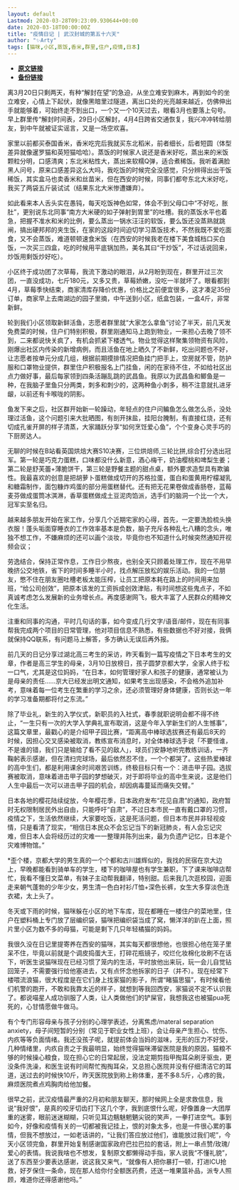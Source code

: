 ```yaml
---
layout: default
Lastmod: 2020-03-28T09:23:09.930644+00:00
date: 2020-03-18T00:00:00Z
title: "疫情日记 | 武汉封城的第五十六天"
author: "✨Arty"
tags: [猫咪,小区,蒸饭,香米,群里,住户,疫情,日本]
---
```


* [**原文链接**](https://mp.weixin.qq.com/s/Hd7dDX7V5fHwb9Ez7JiL9Q)
* [**备份链接**](http://archive.ph/TNVEd)


离3月20日只剩两天，有种“解封在望”的急迫，从坐立难安到麻木，再到如今的坐立难安，心情上下起伏，就像黑暗里过隧道，离出口处的光亮越来越近，仿佛伸出手就能够着，可始终走不到出口，一个又一个10天过去，眼看3月也要落上句号。早上群里传“解封时间表，29日小区解封，4月4日跨省交通恢复，我兴冲冲转给朋友，到中午就被证实谣言，又是一场空欢喜。

家里以前都买泰国香米，香米吃完后我就买东北稻米，前者细长，后者短圆（体型差异就像暹罗猫和英短猫哈哈）。蒸饭的时候家人说还是香米好吃，蒸出来的米饭颗粒分明，口感清爽；东北米粘性大，蒸出来软糯Q弹，适合煮稀饭。我听着满脸黑人问号，原来口感差异这么大吗，我吃饭的时候完全没感觉，只分辨得出出干饭稀饭，其实盒马也卖香米和丝苗米，但在西安的时候，同事们都夸东北大米好吃，我买了两袋五斤装试试（结果东北大米惨遭嫌弃）。

如此看来本人舌头实在愚钝，每天吃饭神色如常，体会不到父母口中“不好吃，胀肚”，更别说东北同事“南方大米硬的如子弹射到胃里”的吐槽。我的蒸饭水平也着急，把握不准水和米的比例，要么蒸出一锅水汪汪的软饭，要么饭还没蒸熟就跳闸，搞出硬邦邦的夹生饭，在家的这段时间迫切学习蒸饭技术，不然我既不爱吃面食，又不会蒸饭，难道顿顿速食米饭（在西安的时候我老在楼下美食城档口买白饭，一次买三四盒，吃的时候用平底锅加热，美名其曰“干炒饭”，不过话说回来，炒饭用剩饭炒好吃）。

小区终于成功团了次草莓，我流下激动的眼泪，从2月盼到现在，群里开过三次团，一直没成功，七斤180元，又多又贵，草莓娇嫩，没吃一半就坏了。眼看都到4月，草莓季快结束，商家清库存降价优惠，价格比之前便宜很多，这才凑足35份订单，商家早上去南湖边的园子里摘，中午送到小区，纸盒包装，一盒4斤，非常新鲜。

轮到我们小区领取新鲜活鱼，志愿者群里就“大家怎么拿鱼”讨论了半天，前几天发免费菜的时候，住户们特别积极，群里刚通知马上跑到物业，一来担心去晚了领不到，二来都说快关疯了，有机会抓紧下楼透气。物业觉得这样聚集领物资有风险，刚爆出社区内传染的新增病例，而且活鱼在地上晒久了不新鲜，吃出问题也不好，让志愿者按单元分成几组，根据前期摸排情况把鱼挂门把手上，空房就不管，防护服和口罩物业提供，群里住户积极报名上门挂鱼，闲的在家待不住，不如给社区出点力做好事，最后每家领到四条活蹦乱跳的武昌鱼。我原以为武昌鱼和鲫鱼是一种，在我脑子里鱼只分两类，刺多和刺少的，这两种鱼小刺多，稍不注意就扎进牙龈，以前还有卡喉咙的阴影。

鱼发下来之后，社区群开始新一轮躁动，年轻点的住户问鳊鱼怎么做怎么杀，没处理过活鱼，这个问题引来大批晒图，有剖开抹盐，挂阳台腌制，有直接红烧，还有切成孔雀开屏的样子清蒸，大家踊跃分享“如何烹饪爱心鱼”，个个变身心灵手巧的下厨房达人。

无聊的时候在B站看英国烘焙大赛S10决赛，三位烘焙师,三轮比拼,综合打分选出冠军。第一轮是巧克力蛋糕，口味都没什么新意，酒心梅干，奶油樱桃和啤梨生姜；第二轮是舒芙蕾+薄脆饼干，第三轮是野餐主题的甜点桌，额外要求造型具有欺骗性。我最喜欢的创意是把胡萝卜蛋糕做成切开的苏格拉蛋，蛋白和蛋黄用柠檬凝乳和糖霜制作，面包糠炸鸡蛋的部分用蛋糕替代。还有把无花果卷做成香肠卷，蓝莓麦芬做成蛋筒冰淇淋，香草蛋糕做成土豆泥肉馅派，选手们的脑洞一个比一个大，冠军实至名归。

越来越多朋友开始在家工作，分享几个近期宅家的心得，首先，一定要洗脸梳头换衣服！蓬头垢面穿睡衣的工作效率基本是负数，脑子充斥各种乱七八糟的念头，唯独不想工作，不嫌麻烦的还可以画个淡妆，毕竟你也不知道什么时候突然通知开视频会议；

劳逸结合，保持正常作息，工作日少熬夜，也别全天只顾着处理工作，现在不用早晚挤公交地铁，省下的时间多睡半小时，找点解压放松的娱乐活动。我的一位朋友，憋不住在朋友圈吐槽老板太能压榨，让员工把原本耗在路上的时间用来加班，“给公司创效”，把原本该发的工资拆成创效津贴，有时间想这些鬼点子，不如真诚考虑怎么发展新的业务增长点。再度感谢网飞，极大丰富了人民群众的精神文化生活。

注重和同事的沟通，平时几句话的事，如今变成几行文字/语音/邮件，现在有同事帮我完成两个项目的日常管理，他对项目信息不熟悉，有些数据也不好对接，我俩就保持QQ联系，有问题马上解答，多方确认无误后再外报。

前几天的日记分享过湖北高三考生的采访，昨天看到一篇写疫情之下日本考生的文章，作者是高三学生的母亲，3月10日放榜日，孩子圆梦京都大学，全家人终于松一口气，尤其是这位妈妈，“在日本，如何管理好家人和孩子的健康，通常被认为是母亲的责任……京大已经发出明文通知，如果考生出现感染，不会格外追加补考，意味着每一位考生在繁重的学习之余，还必须管理好身体健康，否则长达一年的学习准备期都将付之东流。”

除了毕业礼，新生的入学仪式，新职员的入社式，春季就职说明会都不得不终止，“一生只有一次的大学入学典礼宣布取消，这是今年入学新生们的人生憾事”，这篇文章里，最戳心的是介绍甲子园比赛，“距离高中棒球选拔赛还有最后8天的时候，因担心交叉感染被取消，教练宣布消息时，对全体棒球选手说「不要怪谁，不是谁的错，我们只是输给了看不见的敌人」，球员们安静地听完教练训话，一齐鞠躬表示感谢，但在清扫完球场，最后依然忍不住，一个个都哭了。这些热爱棒球的高中生们，都是利用课余时间艰苦训练，终极目标只有一个：进击甲子园。选拔赛被取消，意味着进击甲子园的梦想破灭，对于即将毕业的高中生来说，这是他们人生中最后一次可以进击甲子园的机会，却因病毒蔓延而痛失交臂。”

日本各地的樱花陆续绽放，今年樱花季，日本政府发布“花见自肃”的通知，政府暂时无权限制居民外出自由，只能呼吁“自肃”，不过日本市民一直有戴口罩的习惯，疫情之下，生活依然继续，大家要吃饭，这是死活问题，但日本市民并非轻视疫情，只是看清了现实，“相信日本民众不会忘记当下的新冠肺炎，有人会忘记灾难，但日本人会将经历过的灾难一一整理并陈列出来，最为负遗产记忆，日本是个灾难博物馆。”

\*歪个楼，京都大学的男生真的一个个都和古川雄辉似的，我找的民宿在京大边上，早晚都能看到骑单车的学生，楼下的咖啡屋也有学生兼职，下了课来咖啡店帮忙，我看不懂日文菜单，有妹子主动帮我翻译，特别甜。后来我几次逛校园，迎面走来朝气蓬勃的少年少女，男生清一色白衬衫/T恤+深色长裤，女生大多穿淡色连衣裙，太上头了。

冬天或下雨的时候，猫咪躲在小区的地下车库，现在都睡在一楼住户的菜地里，住户在塑料桶上专门放了层编织袋，猫咪把编织袋当成了窝，懒洋洋的趴在上面，照片里小区为数不多的母猫，可能是剩下几只年轻橘猫的妈妈。

我很久没在日记里提寄养在西安的猫咪，其实每天都很想他，也很担心他在笼子里呆不住，毕竟以前就是个调皮捣蛋大王，打碎花瓶镜子，咬烂化妆棉化妆刷不在话下，听医生说猫咪现在已经习惯了笼内的生活，平时放他出来玩，玩一会儿自觉钻回笼子，不需要强行给他塞进去，又有点怀念他拆家的日子（并不）。现在经常下楼喂流浪猫，很大程度是在它们身上找家猫的影子，所谓“睹猫思猫”，有时候看他们机警的跑开，不敢和我靠太近的样子，就想到等我回西安，家猫说不定不认识我了。都说喵星人成功驯服了人类，让人类做他们的铲屎官，我想我这也被猫pua死死的，心甘情愿做牛做马。

有个专门形容母亲与孩子分别的心理学表述，分离焦虑/materal separation anxiety，母子间短暂的分别（常见于职业女性上班），会让母亲产生担心、忧伤、内疚等等负面情绪。我还没孩子呢，就提前体会当妈的滋味，无形的压力不好受，几种情绪里，内疚自责之于我最明显，始终觉得猫咪滞留医院是我的原因，猫粮不够的时候操心粮食，现在担心它的日常起居，没法定期剪指甲掏耳朵刷牙驱虫，更没条件洗澡，和医生说有时间帮忙掏掏耳朵，又总担心医院并没有仔细清洁它的耳道，送过去的时候快10斤，昨天医院放到称上称体重，差不多8.5斤，心疼的我，麻烦医院煮点鸡胸肉给他加餐。

很早之前，武汉疫情最严重的2月初和朋友聊天，那时候网上全是求救信息，我说“我好恨”，是真的咬牙切齿打下这几个字，我到底恨什么呢，好像置身一大团厚重的迷雾，眼前迷迷糊糊，只听见耳边魑魅魍魉尖锐的笑声，一拳打进空气。事到如今，好像和疫情有关的一切都被我记挂上，恨的对象太多，也是一件很心累的事情，但我不想放过，一如老话讲的，“让我们答应放过他们，谁能放过我们呢”，今天小区领完鱼，群里开始复制感谢国家政府巴拉巴拉的套话，附上一串点赞/玫瑰/爱心的表情。我说我啥也不想发，复制原文都懒得动手指，家人说我“不懂礼貌”，送了东西至少要表达感谢，说这我又来气，“就像有人把你暴打一顿，打进ICU抢救，好歹保住一条命，现在那人给你付全额医药费，还送一堆果篮补品，派专人照顾，难道你还得感谢他吗。”

